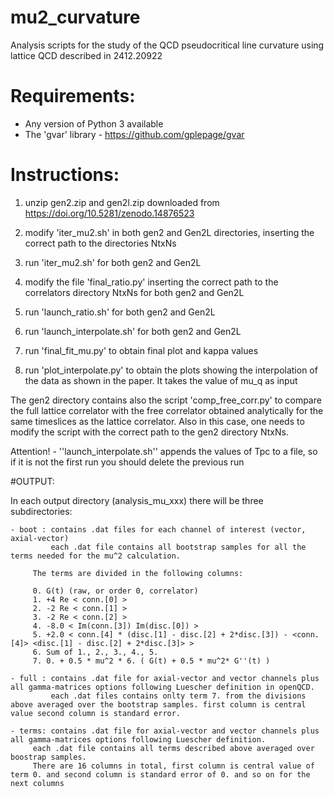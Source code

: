 # mu2_curvature
Analysis scripts for the study of the QCD pseudocritical line curvature using lattice QCD described in 2412.20922

# Requirements:
- Any version of Python 3 available
- The 'gvar' library - https://github.com/gplepage/gvar



# Instructions:

1. unzip gen2.zip and gen2l.zip downloaded from https://doi.org/10.5281/zenodo.14876523

2. modify 'iter_mu2.sh' in both gen2 and Gen2L directories, inserting the correct path to the directories NtxNs

3. run 'iter_mu2.sh' for both gen2 and Gen2L

4. modify the file 'final_ratio.py' inserting the correct path to the correlators directory NtxNs for both gen2 and Gen2L

5. run 'launch_ratio.sh' for both gen2 and Gen2L

6. run 'launch_interpolate.sh' for both gen2 and Gen2L

7. run 'final_fit_mu.py' to obtain final plot and kappa values

8. run 'plot_interpolate.py' to obtain the plots showing the interpolation of the data as shown in the paper. It takes the value of mu_q as input

The gen2 directory contains also the script 'comp_free_corr.py' to compare the full lattice correlator with the free correlator obtained analytically for the same timeslices as the lattice correlator. Also in this case, one needs to modify the script with the correct path to the gen2 directory NtxNs.

Attention! - ''launch_interpolate.sh'' appends the values of Tpc to a file, so if it is not the first run you should delete the previous run


#OUTPUT:	

In each output directory (analysis_mu_xxx) there will be three subdirectories:
	   	
	- boot : contains .dat files for each channel of interest (vector, axial-vector)
	       	 each .dat file contains all bootstrap samples for all the terms needed for the mu^2 calculation. 

		 The terms are divided in the following columns:

		 0. G(t) (raw, or order 0, correlator) 
		 1. +4 Re < conn.[0] >
		 2. -2 Re < conn.[1] >
		 3. -2 Re < conn.[2] >
		 4. -8.0 < Im(conn.[3]) Im(disc.[0]) >
		 5. +2.0 < conn.[4] * (disc.[1] - disc.[2] + 2*disc.[3]) - <conn.[4]> <disc.[1] - disc.[2] + 2*disc.[3]> >
		 6. Sum of 1., 2., 3., 4., 5.
		 7. 0. + 0.5 * mu^2 * 6. ( G(t) + 0.5 * mu^2* G''(t) )

	- full : contains .dat file for axial-vector and vector channels plus all gamma-matrices options following Luescher definition in openQCD.
	       	 each .dat files contains onlty term 7. from the divisions above averaged over the bootstrap samples. first column is central value second column is standard error.

	- terms: contains .dat file for axial-vector and vector channels plus all gamma-matrices options following Luescher definition.
	  	 each .dat file contains all terms described above averaged over boostrap samples. 
		 There are 16 columns in total, first column is central value of term 0. and second column is standard error of 0. and so on for the next columns